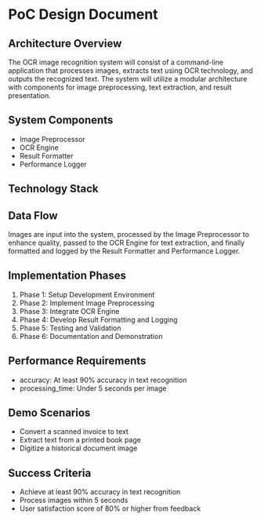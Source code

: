 # PoC Design Document

## Architecture Overview
The OCR image recognition system will consist of a command-line application that processes images, extracts text using OCR technology, and outputs the recognized text. The system will utilize a modular architecture with components for image preprocessing, text extraction, and result presentation.

## System Components
- Image Preprocessor
- OCR Engine
- Result Formatter
- Performance Logger

## Technology Stack


## Data Flow
Images are input into the system, processed by the Image Preprocessor to enhance quality, passed to the OCR Engine for text extraction, and finally formatted and logged by the Result Formatter and Performance Logger.

## Implementation Phases
1. Phase 1: Setup Development Environment
2. Phase 2: Implement Image Preprocessing
3. Phase 3: Integrate OCR Engine
4. Phase 4: Develop Result Formatting and Logging
5. Phase 5: Testing and Validation
6. Phase 6: Documentation and Demonstration

## Performance Requirements
- accuracy: At least 90% accuracy in text recognition
- processing_time: Under 5 seconds per image

## Demo Scenarios
- Convert a scanned invoice to text
- Extract text from a printed book page
- Digitize a historical document image

## Success Criteria
- Achieve at least 90% accuracy in text recognition
- Process images within 5 seconds
- User satisfaction score of 80% or higher from feedback
